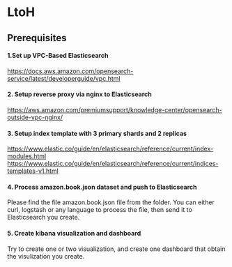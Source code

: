 # LtoH

## Prerequisites

#### 1.Set up VPC-Based Elasticsearch

https://docs.aws.amazon.com/opensearch-service/latest/developerguide/vpc.html

#### 2. Setup reverse proxy via nginx to Elasticsearch

https://aws.amazon.com/premiumsupport/knowledge-center/opensearch-outside-vpc-nginx/


#### 3. Setup index template with 3 primary shards and 2 replicas

https://www.elastic.co/guide/en/elasticsearch/reference/current/index-modules.html
https://www.elastic.co/guide/en/elasticsearch/reference/current/indices-templates-v1.html

#### 4. Process amazon.book.json dataset and push to Elasticsearch
Please find the file amazon.book.json file from the folder.
You can either curl, logstash or any language to process the file, then send it to Elasticsearch you create.


#### 5. Create kibana visualization and dashboard 
Try to create one or two visualization, and create one dashboard that obtain the visulization you create.

 



